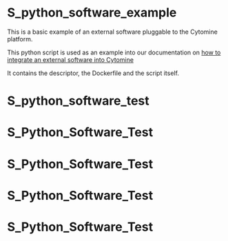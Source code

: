 # S_python_software_example
This is a basic example of an external software pluggable to the Cytomine platform.

This python script is used as an example into our documentation on [how to integrate an external software into Cytomine](https://doc.cytomine.org/Add-an-external-software-to-Cytomine)

It contains the descriptor, the Dockerfile and the script itself.
# S_python_software_test
# S_Python_Software_Test
# S_Python_Software_Test
# S_Python_Software_Test
# S_Python_Software_Test
